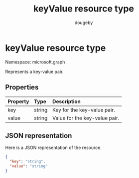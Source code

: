 ﻿---
title: "keyValue resource type"
description: "Standard key-value pair resource type."
localization_priority: Normal
author: "dougeby"
ms.prod: ""
doc_type: resourcePageType
---

# keyValue resource type

Namespace: microsoft.graph

Represents a key-value pair.

## Properties

| Property | Type   | Description                   |
| :------- | :----- | :---------------------------- |
| key      | string | Key for the key-value pair.   |
| value    | string | Value for the key-value pair. |

## JSON representation

Here is a JSON representation of the resource.

<!-- {
  "blockType": "resource",
  "optionalProperties": [

  ],
  "@odata.type": "microsoft.graph.keyValue"
}-->

```json
{
  "key": "string",
  "value": "string"
}
```

<!-- uuid: 8fcb5dbc-d5aa-4681-8e31-b001d5168d79
2015-10-25 14:57:30 UTC -->

<!--
{
  "type": "#page.annotation",
  "description": "keyValue resource",
  "keywords": "",
  "section": "documentation",
  "tocPath": ""
}
-->
